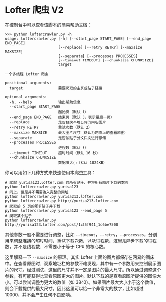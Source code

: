 # Lofter 爬虫 V2

在控制台中可以查看该脚本的简易帮助文档：

```shell
>>> python loftercrawler.py -h
usage: loftercrawler.py [-h] [--start_page START_PAGE] [--end_page END_PAGE]
                        [--replace] [--retry RETRY] [--maxsize MAXSIZE]
                        [--separate] [--processes PROCESSES]
                        [--timeout TIMEOUT] [--chunksize CHUNKSIZE]
                        target

一个多线程 Lofter 爬虫

positional arguments:
  target                需要爬取的主页或贴子链接

optional arguments:
  -h, --help            输出帮助信息
  --start_page START_PAGE
                        起始页（默认 1）
  --end_page END_PAGE   结束页（默认 0，表示最后一页）
  --replace             是否替换本地已有的同名图片
  --retry RETRY         重试次数（默认 2）
  --maxsize MAXSIZE     最大图片尺寸（默认为网页上的查看原图）
  --separate            是否按贴子分文件夹进行存储
  --processes PROCESSES
                        进程数（默认 8）
  --timeout TIMEOUT     超时时间（默认 16 秒）
  --chunksize CHUNKSIZE
                        数据块大小（默认 1024KB）
```

你可以用如下几种方式来快速使用本爬虫工具：

```shell
# 爬取 yurisa123.lofter.com 的所有贴子，并将所有图片下载到本地
python loftercrawler.py yurisa123
# 同上，但是并不需要输入完整的网址
python loftercrawler.py yurisa213.lofter.com
python loftercrawler.py http://yurisa213.lofter.com
# 爬取前 5 页的所有贴子并下载
python loftercrawler.py yurisa123 --end_page 5
# 爬取某个贴子
python loftercrawler.py http://yurisa123.lofter.com/post/1cf5f941_1c6be7500
```

其他参数一般不需要进行调整，比如 `--timeout`，`--retry`，`--processes`，分别用来调整连接的超时时间，重试下载次数，以及进程数。这里是异步下载的进程数，并不是线程数，不需要小于等于 CPU 的核心数。

这里解释一下 `--maxsize` 的原理。其实 Lofter 上面的图片都保存在网易的图床中。在查看原图时，观察地址栏的参数不难发现，其中有一个参数用来控制展示图片的尺寸。经过测试，这里的尺寸并不一定是图片的最大尺寸。所以通过调整这个参数，有可能获得比查看原图更大的图片。默认下载的是查看原图所提供的图像大小。可以尝试调整为更大的数值（如 3840）。如果图片最大大小小于这个数值，则会下载提供的最大尺寸。因此这里可以给一个非常大的数字，比如超过 10000，并不会产生任何不良影响。
